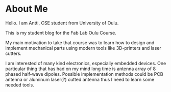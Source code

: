 # About Me

Hello. I am Antti, CSE student from University of Oulu.

This is my student blog for the Fab Lab Oulu Course.

My main motivation to take that course was to learn how to design and implement mechanical parts using modern tools like 3D-printers and laser cutters.

I am interested of many kind electronics, especially embedded devices. One particular thing that has had on my mind long time is antenna array of 8 phased half-wave dipoles. Possible implementation methods could be PCB antenna or aluminum laser(?) cutted antenna thus I need to learn some needed tools.

